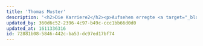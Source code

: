 ```yaml
---
title: 'Thomas Muster'
description: '<h2>Die Karriere2</h2><p>Aufsehen erregte <a target="_blank" href="https://www.orf.at">Muster</a> erstmals mit dem Finaleinzug bei den Junior French Open und dem Gewinn der Orange Bowl 1985. Schon damals wurde er von seinem langj&auml;hrigen Trainer&nbsp;Ronald Leitgeb&nbsp;betreut. Im selben Jahr wurde er Profi und gewann sein erstes Turnier 1986 in&nbsp;Hilversum. Sein Spielstil als Linksh&auml;nder war gepr&auml;gt von starkem Topspin, der vor allem f&uuml;r Sandpl&auml;tze geeignet war. Dennoch war er kein reiner Grundlinienspieler und streute auch gelegentlich Netzangriffe ein, wobei er die R&uuml;ckhand stets einh&auml;ndig spielte.[4]</p><pre><code>&lt;?php echo &quot;Hello World&quot;; ?&gt;</code></pre><p></p><p>1988 gewann Muster vier Turniere und belegte das erste Mal einen Platz in den Top&nbsp;20. 1989 erreichte er das Halbfinale der Australian Open, wo er in einer knappen Partie gegen die damalige Nummer&nbsp;1 der Welt,&nbsp;Ivan Lendl, in vier S&auml;tzen verlor. Am 31.&nbsp;M&auml;rz 1989 gewann er gegen&nbsp;Yannick Noah&nbsp;das Halbfinale in&nbsp;Key Biscayne, wurde aber nur Stunden sp&auml;ter von einem betrunkenen Autofahrer angefahren, wobei er eine schwere Knieverletzung erlitt. Sechs Monate sp&auml;ter feierte er in einem Schaukampf gegen Ivan Lendl, der sein Finalgegner in Key Biscane gewesen w&auml;re, sein Comeback.</p><p>Schon 1990 konnte er wieder Turniersiege feiern, drei auf Sand, einen auf Hartplatz. 1995 war das erfolgreichste Jahr f&uuml;r Muster, in dem er zwischen Februar und Juli auf Sand 40 Spiele in Serie gewann. Nach dem Halbfinal-Erfolg &uuml;ber&nbsp;Andrea Gaudenzi&nbsp;1995 in&nbsp;Monaco&nbsp;brach er zusammen. Trotzdem trat Muster am n&auml;chsten Tag im Endspiel gegen&nbsp;Boris Becker&nbsp;an. Nach Abwehr von zwei Matchb&auml;llen gelang es Muster, die Partie zu drehen und in f&uuml;nf S&auml;tzen zu gewinnen. Im Mai siegte Muster auch bei den&nbsp;French Open&nbsp;gegen&nbsp;Michael Chang&nbsp;und feierte damit seinen einzigen&nbsp;Grand-Slam-Titel. Am 12.&nbsp;Februar 1996 wurde Thomas Muster Nummer&nbsp;1 der Weltrangliste, zun&auml;chst nur f&uuml;r eine Woche, einen Monat sp&auml;ter dann f&uuml;r weitere f&uuml;nf Wochen.</p><p>Er wurde als&nbsp;&ouml;sterreichischer Sportler des Jahres&nbsp;1990 und 1995 ausgezeichnet. Den letzten ATP-Titel gewann Muster 1997 in Key Biscayne. 1999 beendete er nach dem Erstrundenaus bei den French Open gegen&nbsp;Nicol&aacute;s Lapentti&nbsp;seine Karriere, ohne offiziell seinen R&uuml;cktritt bekannt gegeben zu haben. Insgesamt errang er 44 ATP-Titel, die meisten davon auf Sand. 2005 gab Muster bei der&nbsp;BA-CA Tennis Trophy&nbsp;in Wien ein kleines Comeback auf der ATP Tour, im Doppel spielte er an der Seite von&nbsp;Oliver Marach.</p><p>Der St&auml;rke von Muster auf Sand und Hartplatz stehen eher schw&auml;chere Bilanzen auf schnelleren Hallenb&ouml;den und Rasen in der ATP Tour gegen&uuml;ber. Allerdings spielte er vorwiegend auf Sand (320 Siege/109 Niederlagen) und Hartplatz (118/59) und seltener in der Halle (35/46) und auf Rasen (6/9).[5]&nbsp;Daraus ergibt sich das Kuriosum, als einzige Nummer&nbsp;1 der Welt nie ein Spiel in Wimbledon gewonnen zu haben. Immerhin gewann er 1996 drei Spiele beim renommierten Rasenturnier im&nbsp;Queen&rsquo;s Club&nbsp;und unterlag erst im Halbfinale&nbsp;Stefan Edberg&nbsp;in drei S&auml;tzen.</p><p>Muster ist der erfolgreichste&nbsp;&ouml;sterreichische&nbsp;Davis-Cup-Spieler. Er steht bei 36 Einzelsiegen bei 8 Niederlagen und 8 Doppelsiegen bei 10 Niederlagen. Muster f&uuml;hrte das &ouml;sterreichische Team 1990 bis ins Halbfinale und gewann seine Einzelpartien gegen Michael Chang und&nbsp;Andre Agassi. Sein Team verlor im&nbsp;Ernst-Happel-Stadion&nbsp;2:3, nachdem&nbsp;Horst Skoff&nbsp;das entscheidende Match gegen Chang trotz einer 2:0-Satzf&uuml;hrung, das am Sonntag beim Spielstand von 2:1 abgebrochen und am Montag zu Ende gespielt wurde, verlor.</p><p>Zwischen Februar 2003 und September 2006 war Muster &ouml;sterreichischer Davis-Cup-Kapit&auml;n. Seit 2003 spielt er auf der&nbsp;ATP Champions Tour. Trotz seines gro&szlig;en Kampfgeistes war Muster auch immer wieder f&uuml;r lustige Einlagen und Shows am und um den Tenniscourt bekannt. So spielte er im Juni 2005 f&uuml;r eine&nbsp;TV-total-Sendung&nbsp;mit Elton im Doppel gegen Stefan Raab/Boris Becker im Rahmen der&nbsp;Gerry Weber Open&nbsp;in&nbsp;Halle. Im November 2009 entschied er ein Showmatch &ndash; das auch als &bdquo;Geschlechterkampf&ldquo; angek&uuml;ndigt wurde &ndash; gegen die &Ouml;sterreicherin&nbsp;Sybille Bammer&nbsp;f&uuml;r sich.[6]</p><p>Am 16. Juni 2010 gab Muster seine Meldung f&uuml;r den Einzel- und den Doppelbewerb des Challenger-Turniers in&nbsp;Braunschweig&nbsp;bekannt, wo er vom Veranstalter eine&nbsp;Wildcard&nbsp;erhielt.[7]&nbsp;Er verlor gleich in der ersten Runde gegen&nbsp;Conor Niland&nbsp;mit 2:6, 1:6. Auch im Doppelbewerb schied er in der ersten Runde aus. Auch bei den Challenger-Turnieren in&nbsp;Kitzb&uuml;hel,&nbsp;Como,&nbsp;Rijeka&nbsp;und&nbsp;Palermo&nbsp;kassierte er jeweils Erstrundenniederlagen. Erst beim f&uuml;nften Turnier nach seinem Comeback konnte er am 21.&nbsp;September 2010 den ersten Sieg verbuchen: beim Challenger-Turnier in&nbsp;Ljubljana&nbsp;besiegte Muster den Slowenen&nbsp;Borut Puc&nbsp;mit 6:3, 6:1. Allerdings unterlag er bereits in der zweiten Runde dem Italiener&nbsp;Alessio di Mauro. Muster konnte damit 7 ATP-Punkte erzielen und sich wieder in den Top-1000 der ATP-Weltrangliste platzieren.[8]&nbsp;Am 26.&nbsp;Oktober 2010 spielte er gegen&nbsp;Andreas Haider-Maurer&nbsp;nach mehr als zehnj&auml;hriger Unterbrechung bei einem ATP-Turnier, der&nbsp;BA-Trophy&nbsp;in Wien. Er verlor das Match mit 2:6, 6:7, wurde aber vom Publikum gefeiert. Muster beendete seine erste &bdquo;Comeback-Saison&ldquo; mit einer Bilanz von einem Sieg bei acht Niederlagen und Platz&nbsp;980 in der ATP-Weltrangliste.[9]&nbsp;Auch 2011 spielte er erneut beim ATP-Turnier in&nbsp;Wien, verlor aber erneut in der ersten Runde &ndash; gegen den damals 18-j&auml;hrigen&nbsp;Dominic Thiem, der f&uuml;r dieses Turnier eine Wildcard erhalten hatte und damit seinen ersten Sieg auf der ATP World Tour feiern konnte.[10]</p><p>Im J&auml;nner 2020 war Muster vor&uuml;bergehend als Trainer f&uuml;r Thiem t&auml;tig, die Zusammenarbeit wurde nach drei Wochen wieder beendet.</p>'
updated_by: 360d6c52-2396-4c97-b49c-ccc1bb66d0d0
updated_at: 1611336316
id: 72881b08-5846-442c-ba53-dc97ed17bf74
---
```

